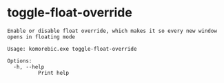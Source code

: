 # toggle-float-override

```
Enable or disable float override, which makes it so every new window opens in floating mode

Usage: komorebic.exe toggle-float-override

Options:
  -h, --help
          Print help

```
